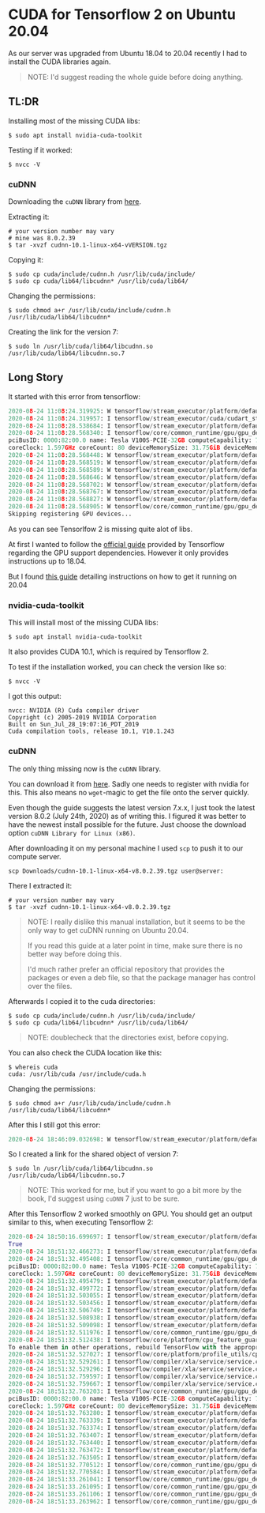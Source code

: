# CUDA for Tensorflow 2 on Ubuntu 20.04

As our server was upgraded from Ubuntu 18.04 to 20.04 recently I had to install the CUDA libraries again.

> NOTE: I'd suggest reading the whole guide before doing anything.

## TL:DR

Installing most of the missing CUDA libs:
```shell
$ sudo apt install nvidia-cuda-toolkit
```

Testing if it worked:
```shell
$ nvcc -V
```

### cuDNN

Downloading the `cuDNN` library from [here](https://developer.nvidia.com/cudnn).

Extracting it:
```shell
# your version number may vary
# mine was 8.0.2.39
$ tar -xvzf cudnn-10.1-linux-x64-vVERSION.tgz
```

Copying it:
```shell
$ sudo cp cuda/include/cudnn.h /usr/lib/cuda/include/
$ sudo cp cuda/lib64/libcudnn* /usr/lib/cuda/lib64/
```

Changing the permissions:
```shell
$ sudo chmod a+r /usr/lib/cuda/include/cudnn.h /usr/lib/cuda/lib64/libcudnn*
```

Creating the link for the version 7:
```shell
$ sudo ln /usr/lib/cuda/lib64/libcudnn.so /usr/lib/cuda/lib64/libcudnn.so.7
```

## Long Story

It started with this error from tensorflow:

```python
2020-08-24 11:08:24.319925: W tensorflow/stream_executor/platform/default/dso_loader.cc:59] Could not load dynamic library 'libcudart.so.10.1'; dlerror: libcudart.so.10.1: cannot open shared object file: No such file or directory
2020-08-24 11:08:24.319957: I tensorflow/stream_executor/cuda/cudart_stub.cc:29] Ignore above cudart dlerror if you do not have a GPU set up on your machine.
2020-08-24 11:08:28.538684: I tensorflow/stream_executor/platform/default/dso_loader.cc:48] Successfully opened dynamic library libcuda.so.1
2020-08-24 11:08:28.568340: I tensorflow/core/common_runtime/gpu/gpu_device.cc:1716] Found device 0 with properties:
pciBusID: 0000:82:00.0 name: Tesla V100S-PCIE-32GB computeCapability: 7.0
coreClock: 1.597GHz coreCount: 80 deviceMemorySize: 31.75GiB deviceMemoryBandwidth: 1.03TiB/s
2020-08-24 11:08:28.568448: W tensorflow/stream_executor/platform/default/dso_loader.cc:59] Could not load dynamic library 'libcudart.so.10.1'; dlerror: libcudart.so.10.1: cannot open shared object file: No such file or directory
2020-08-24 11:08:28.568519: W tensorflow/stream_executor/platform/default/dso_loader.cc:59] Could not load dynamic library 'libcublas.so.10'; dlerror: libcublas.so.10: cannot open shared object file: No such file or directory
2020-08-24 11:08:28.568589: W tensorflow/stream_executor/platform/default/dso_loader.cc:59] Could not load dynamic library 'libcufft.so.10'; dlerror: libcufft.so.10: cannot open shared object file: No such file or directory
2020-08-24 11:08:28.568646: W tensorflow/stream_executor/platform/default/dso_loader.cc:59] Could not load dynamic library 'libcurand.so.10'; dlerror: libcurand.so.10: cannot open shared object file: No such file or directory
2020-08-24 11:08:28.568702: W tensorflow/stream_executor/platform/default/dso_loader.cc:59] Could not load dynamic library 'libcusolver.so.10'; dlerror: libcusolver.so.10: cannot open shared object file: No such file or directory
2020-08-24 11:08:28.568767: W tensorflow/stream_executor/platform/default/dso_loader.cc:59] Could not load dynamic library 'libcusparse.so.10'; dlerror: libcusparse.so.10: cannot open shared object file: No such file or directory
2020-08-24 11:08:28.568827: W tensorflow/stream_executor/platform/default/dso_loader.cc:59] Could not load dynamic library 'libcudnn.so.7'; dlerror: libcudnn.so.7: cannot open shared object file: No such file or directory
2020-08-24 11:08:28.568905: W tensorflow/core/common_runtime/gpu/gpu_device.cc:1753] Cannot dlopen some GPU libraries. Please make sure the missing libraries mentioned above are installed properly if you would like to use GPU. Follow the guide at https://www.tensorflow.org/install/gpu for how to download and setup the required libraries for your platform.
Skipping registering GPU devices...
```

As you can see Tensorlfow 2 is missing quite alot of libs.

At first I wanted to follow the [official guide](https://www.tensorflow.org/install/gpu#linux_setup) provided by Tensorflow regarding the GPU support dependencies.
However it only provides instructions up to 18.04.

But I found [this guide](https://towardsdatascience.com/installing-tensorflow-gpu-in-ubuntu-20-04-4ee3ca4cb75d?source=friends_link&sk=6d03c3521893cbd2f9858fe07aa1c3f7) detailing instructions on how to get it running on 20.04

### nvidia-cuda-toolkit

This will install most of the missing CUDA libs:
```shell
$ sudo apt install nvidia-cuda-toolkit
```

It also provides CUDA 10.1, which is required by Tensorflow 2.

To test if the installation worked, you can check the version like so:
```shell
$ nvcc -V
```

I got this output:
```
nvcc: NVIDIA (R) Cuda compiler driver
Copyright (c) 2005-2019 NVIDIA Corporation
Built on Sun_Jul_28_19:07:16_PDT_2019
Cuda compilation tools, release 10.1, V10.1.243
```

### cuDNN

The only thing missing now is the `cuDNN` library.

You can download it from [here](https://developer.nvidia.com/cudnn).
Sadly one needs to register with nvidia for this.
This also means no `wget`-magic to get the file onto the server quickly.

Even though the guide suggests the latest version 7.x.x, I just took the latest version 8.0.2 (July 24th, 2020) as of writing this.
I figured it was better to have the newest install possible for the future.
Just choose the download option `cuDNN Library for Linux (x86)`.

After downloading it on my personal machine I used `scp` to push it to our compute server.
```shell
scp Downloads/cudnn-10.1-linux-x64-v8.0.2.39.tgz user@server:
```

There I extracted it:
```shell
# your version number may vary
$ tar -xvzf cudnn-10.1-linux-x64-v8.0.2.39.tgz
```

> NOTE: I really dislike this manual installation, but it seems to be the only way to get cuDNN running on Ubuntu 20.04.
>
> If you read this guide at a later point in time, make sure there is no better way before doing this.
>
> I'd much rather prefer an official repository that provides the packages or even a deb file, so that the package manager has control over the files.

Afterwards I copied it to the cuda directories:
```shell
$ sudo cp cuda/include/cudnn.h /usr/lib/cuda/include/
$ sudo cp cuda/lib64/libcudnn* /usr/lib/cuda/lib64/
```
> NOTE: doublecheck that the directories exist, before copying.

You can also check the CUDA location like this:
```shell
$ whereis cuda
cuda: /usr/lib/cuda /usr/include/cuda.h
```

Changing the permissions:
```shell
$ sudo chmod a+r /usr/lib/cuda/include/cudnn.h /usr/lib/cuda/lib64/libcudnn*
```

After this I still got this error:
```python
2020-08-24 18:46:09.032698: W tensorflow/stream_executor/platform/default/dso_loader.cc:59] Could not load dynamic library 'libcudnn.so.7'; dlerror: libcudnn.so.7: cannot open shared object file: No such file or directory; LD_LIBRARY_PATH: /usr/lib/cuda/lib64:/usr/lib/cuda/include::/usr/local/cuda/extras/CUPTI/lib64
```

So I created a link for the shared object of version 7:
```shell
$ sudo ln /usr/lib/cuda/lib64/libcudnn.so /usr/lib/cuda/lib64/libcudnn.so.7
```
> NOTE: This worked for me, but if you want to go a bit more by the book, I'd suggest using `cuDNN` 7 just to be sure.

After this Tensorflow 2 worked smoothly on GPU. You should get an output similar to this, when executing Tensorflow 2:

```python
2020-08-24 18:50:16.699697: I tensorflow/stream_executor/platform/default/dso_loader.cc:48] Successfully opened dynamic library libcudart.so.10.1
True
2020-08-24 18:51:32.466273: I tensorflow/stream_executor/platform/default/dso_loader.cc:48] Successfully opened dynamic library libcuda.so.1
2020-08-24 18:51:32.495408: I tensorflow/core/common_runtime/gpu/gpu_device.cc:1716] Found device 0 with properties:
pciBusID: 0000:82:00.0 name: Tesla V100S-PCIE-32GB computeCapability: 7.0
coreClock: 1.597GHz coreCount: 80 deviceMemorySize: 31.75GiB deviceMemoryBandwidth: 1.03TiB/s
2020-08-24 18:51:32.495479: I tensorflow/stream_executor/platform/default/dso_loader.cc:48] Successfully opened dynamic library libcudart.so.10.1
2020-08-24 18:51:32.499772: I tensorflow/stream_executor/platform/default/dso_loader.cc:48] Successfully opened dynamic library libcublas.so.10
2020-08-24 18:51:32.503055: I tensorflow/stream_executor/platform/default/dso_loader.cc:48] Successfully opened dynamic library libcufft.so.10
2020-08-24 18:51:32.503456: I tensorflow/stream_executor/platform/default/dso_loader.cc:48] Successfully opened dynamic library libcurand.so.10
2020-08-24 18:51:32.506749: I tensorflow/stream_executor/platform/default/dso_loader.cc:48] Successfully opened dynamic library libcusolver.so.10
2020-08-24 18:51:32.508938: I tensorflow/stream_executor/platform/default/dso_loader.cc:48] Successfully opened dynamic library libcusparse.so.10
2020-08-24 18:51:32.509098: I tensorflow/stream_executor/platform/default/dso_loader.cc:48] Successfully opened dynamic library libcudnn.so.7
2020-08-24 18:51:32.511976: I tensorflow/core/common_runtime/gpu/gpu_device.cc:1858] Adding visible gpu devices: 0
2020-08-24 18:51:32.512438: I tensorflow/core/platform/cpu_feature_guard.cc:142] This TensorFlow binary is optimized with oneAPI Deep Neural Network Library (oneDNN)to use the following CPU instructions in performance-critical operations:  AVX2 FMA
To enable them in other operations, rebuild TensorFlow with the appropriate compiler flags.
2020-08-24 18:51:32.527027: I tensorflow/core/platform/profile_utils/cpu_utils.cc:104] CPU Frequency: 3000005000 Hz
2020-08-24 18:51:32.529261: I tensorflow/compiler/xla/service/service.cc:168] XLA service 0xed477ba0 initialized for platform Host (this does not guarantee that XLA will be used). Devices:
2020-08-24 18:51:32.529296: I tensorflow/compiler/xla/service/service.cc:176]   StreamExecutor device (0): Host, Default Version
2020-08-24 18:51:32.759597: I tensorflow/compiler/xla/service/service.cc:168] XLA service 0x4151e20 initialized for platform CUDA (this does not guarantee that XLA will be used). Devices:
2020-08-24 18:51:32.759667: I tensorflow/compiler/xla/service/service.cc:176]   StreamExecutor device (0): Tesla V100S-PCIE-32GB, Compute Capability 7.0
2020-08-24 18:51:32.763203: I tensorflow/core/common_runtime/gpu/gpu_device.cc:1716] Found device 0 with properties:
pciBusID: 0000:82:00.0 name: Tesla V100S-PCIE-32GB computeCapability: 7.0
coreClock: 1.597GHz coreCount: 80 deviceMemorySize: 31.75GiB deviceMemoryBandwidth: 1.03TiB/s
2020-08-24 18:51:32.763280: I tensorflow/stream_executor/platform/default/dso_loader.cc:48] Successfully opened dynamic library libcudart.so.10.1
2020-08-24 18:51:32.763339: I tensorflow/stream_executor/platform/default/dso_loader.cc:48] Successfully opened dynamic library libcublas.so.10
2020-08-24 18:51:32.763374: I tensorflow/stream_executor/platform/default/dso_loader.cc:48] Successfully opened dynamic library libcufft.so.10
2020-08-24 18:51:32.763407: I tensorflow/stream_executor/platform/default/dso_loader.cc:48] Successfully opened dynamic library libcurand.so.10
2020-08-24 18:51:32.763440: I tensorflow/stream_executor/platform/default/dso_loader.cc:48] Successfully opened dynamic library libcusolver.so.10
2020-08-24 18:51:32.763472: I tensorflow/stream_executor/platform/default/dso_loader.cc:48] Successfully opened dynamic library libcusparse.so.10
2020-08-24 18:51:32.763505: I tensorflow/stream_executor/platform/default/dso_loader.cc:48] Successfully opened dynamic library libcudnn.so.7
2020-08-24 18:51:32.770512: I tensorflow/core/common_runtime/gpu/gpu_device.cc:1858] Adding visible gpu devices: 0
2020-08-24 18:51:32.770584: I tensorflow/stream_executor/platform/default/dso_loader.cc:48] Successfully opened dynamic library libcudart.so.10.1
2020-08-24 18:51:33.261041: I tensorflow/core/common_runtime/gpu/gpu_device.cc:1257] Device interconnect StreamExecutor with strength 1 edge matrix:
2020-08-24 18:51:33.261095: I tensorflow/core/common_runtime/gpu/gpu_device.cc:1263]      0
2020-08-24 18:51:33.261106: I tensorflow/core/common_runtime/gpu/gpu_device.cc:1276] 0:   N
2020-08-24 18:51:33.263962: I tensorflow/core/common_runtime/gpu/gpu_device.cc:1402] Created TensorFlow device (/job:localhost/replica:0/task:0/device:GPU:0 with 29552 MB memory) -> physical GPU (device: 0, name: Tesla V100S-PCIE-32GB, pci bus id: 0000:82:00.0, compute capability: 7.0)
```
